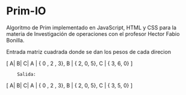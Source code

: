# Prim-IO
Algoritmo de Prim implementado en JavaScript, HTML y CSS para la materia de Investigación de operaciones con el profesor Hector Fabio Bonilla.

Entrada matriz cuadrada donde se dan los pesos de cada direcion

[
        A|  B|  C|
  A | { 0 , 2 , 3},
  B | { 2,  0,  5},
  C | { 3,  6,  0}
]

        Salida:
        
[
        A|  B|  C|
  A | { 0 , 2 , 3},
  B | { 2,  0,  5},
  C | { 3,  5,  0}
]
